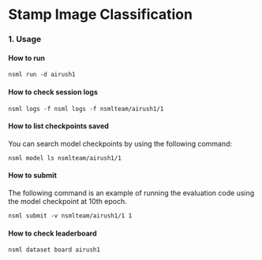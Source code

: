 # Stamp Image Classification

### 1. Usage

#### How to run

```
nsml run -d airush1
```

#### How to check session logs
```
nsml logs -f nsml logs -f nsmlteam/airush1/1
```

#### How to list checkpoints saved
You can search model checkpoints by using the following command:
```
nsml model ls nsmlteam/airush1/1
```

#### How to submit
The following command is an example of running the evaluation code using the model checkpoint at 10th epoch.
```
nsml submit -v nsmlteam/airush1/1 1
```

#### How to check leaderboard
```
nsml dataset board airush1
```





